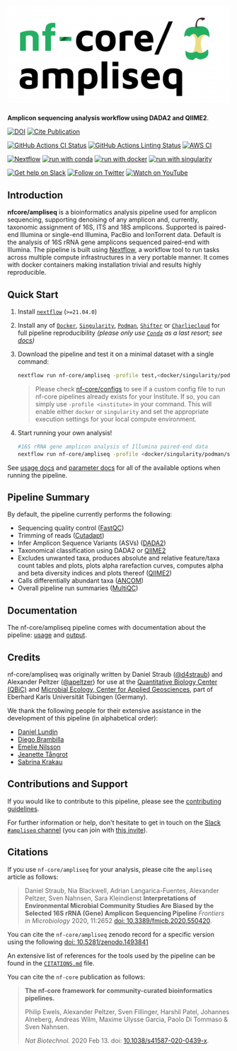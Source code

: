 # ![nf-core/ampliseq](docs/images/nf-core-ampliseq_logo.png)

**Amplicon sequencing analysis workflow using DADA2 and QIIME2**.

[![DOI](https://zenodo.org/badge/150448201.svg)](https://zenodo.org/badge/latestdoi/150448201)
[![Cite Publication](https://img.shields.io/badge/Cite%20Us!-Cite%20Publication-important)](https://doi.org/10.3389/fmicb.2020.550420)

[![GitHub Actions CI Status](https://github.com/nf-core/ampliseq/workflows/nf-core%20CI/badge.svg)](https://github.com/nf-core/ampliseq/actions)
[![GitHub Actions Linting Status](https://github.com/nf-core/ampliseq/workflows/nf-core%20linting/badge.svg)](https://github.com/nf-core/ampliseq/actions)
[![AWS CI](https://img.shields.io/badge/CI%20tests-full%20size-FF9900?labelColor=000000&logo=Amazon%20AWS)](https://nf-co.re/ampliseq/results)

[![Nextflow](https://img.shields.io/badge/nextflow%20DSL2-%E2%89%A521.04.0-23aa62.svg?labelColor=000000)](https://www.nextflow.io/)
[![run with conda](http://img.shields.io/badge/run%20with-conda-3EB049?labelColor=000000&logo=anaconda)](https://docs.conda.io/en/latest/)
[![run with docker](https://img.shields.io/badge/run%20with-docker-0db7ed?labelColor=000000&logo=docker)](https://www.docker.com/)
[![run with singularity](https://img.shields.io/badge/run%20with-singularity-1d355c.svg?labelColor=000000)](https://sylabs.io/docs/)

[![Get help on Slack](http://img.shields.io/badge/slack-nf--core%20%23ampliseq-4A154B?logo=slack)](https://nfcore.slack.com/channels/ampliseq)
[![Follow on Twitter](http://img.shields.io/badge/twitter-%40nf__core-1DA1F2?labelColor=000000&logo=twitter)](https://twitter.com/nf_core)
[![Watch on YouTube](http://img.shields.io/badge/youtube-nf--core-FF0000?labelColor=000000&logo=youtube)](https://www.youtube.com/c/nf-core)

## Introduction

**nfcore/ampliseq** is a bioinformatics analysis pipeline used for amplicon sequencing, supporting denoising of any amplicon and, currently, taxonomic assignment of 16S, ITS and 18S amplicons. Supported is paired-end Illumina or single-end Illumina, PacBio and IonTorrent data. Default is the analysis of 16S rRNA gene amplicons sequenced paired-end with Illumina.
The pipeline is built using [Nextflow](https://www.nextflow.io), a workflow tool to run tasks across multiple compute infrastructures in a very portable manner. It comes with docker containers making installation trivial and results highly reproducible.

## Quick Start

1. Install [`nextflow`](https://nf-co.re/usage/installation) (`>=21.04.0`)

2. Install any of [`Docker`](https://docs.docker.com/engine/installation/), [`Singularity`](https://www.sylabs.io/guides/3.0/user-guide/), [`Podman`](https://podman.io/), [`Shifter`](https://nersc.gitlab.io/development/shifter/how-to-use/) or [`Charliecloud`](https://hpc.github.io/charliecloud/) for full pipeline reproducibility _(please only use [`Conda`](https://conda.io/miniconda.html) as a last resort; see [docs](https://nf-co.re/usage/configuration#basic-configuration-profiles))_

3. Download the pipeline and test it on a minimal dataset with a single command:

    ```bash
    nextflow run nf-core/ampliseq -profile test,<docker/singularity/podman/shifter/charliecloud/conda/institute>
    ```

    > Please check [nf-core/configs](https://github.com/nf-core/configs#documentation) to see if a custom config file to run nf-core pipelines already exists for your Institute. If so, you can simply use `-profile <institute>` in your command. This will enable either `docker` or `singularity` and set the appropriate execution settings for your local compute environment.

4. Start running your own analysis!

    ```bash
    #16S rRNA gene amplicon analysis of Illumina paired-end data
    nextflow run nf-core/ampliseq -profile <docker/singularity/podman/shifter/charliecloud/conda/institute> --input "data" --FW_primer "GTGYCAGCMGCCGCGGTAA" --RV_primer "GGACTACNVGGGTWTCTAAT" --metadata "data/Metadata.tsv"
    ```

See [usage docs](https://nf-co.re/ampliseq/usage) and [parameter docs](https://nf-co.re/ampliseq/parameters) for all of the available options when running the pipeline.

## Pipeline Summary

By default, the pipeline currently performs the following:

* Sequencing quality control ([FastQC](https://www.bioinformatics.babraham.ac.uk/projects/fastqc/))
* Trimming of reads ([Cutadapt](https://journal.embnet.org/index.php/embnetjournal/article/view/200))
* Infer Amplicon Sequence Variants (ASVs) ([DADA2](https://doi.org/10.1038/nmeth.3869))
* Taxonomical classification using DADA2 or [QIIME2](https://www.nature.com/articles/s41587-019-0209-9)
* Excludes unwanted taxa, produces absolute and relative feature/taxa count tables and plots, plots alpha rarefaction curves, computes alpha and beta diversity indices and plots thereof ([QIIME2](https://www.nature.com/articles/s41587-019-0209-9))
* Calls differentially abundant taxa ([ANCOM](https://www.ncbi.nlm.nih.gov/pubmed/26028277))
* Overall pipeline run summaries ([MultiQC](https://multiqc.info/))

## Documentation

The nf-core/ampliseq pipeline comes with documentation about the pipeline: [usage](https://nf-co.re/ampliseq/usage) and [output](https://nf-co.re/ampliseq/output).

## Credits

nf-core/ampliseq was originally written by Daniel Straub ([@d4straub](https://github.com/d4straub)) and Alexander Peltzer ([@apeltzer](https://github.com/apeltzer)) for use at the [Quantitative Biology Center (QBiC)](http://www.qbic.life) and [Microbial Ecology, Center for Applied Geosciences](http://www.uni-tuebingen.de/de/104325), part of Eberhard Karls Universität Tübingen (Germany).

We thank the following people for their extensive assistance in the development of this pipeline (in alphabetical order):

* [Daniel Lundin](https://github.com/erikrikarddaniel)
* [Diego Brambilla](https://github.com/DiegoBrambilla)
* [Emelie Nilsson](https://github.com/emnilsson)
* [Jeanette Tångrot](https://github.com/jtangrot)
* [Sabrina Krakau](https://github.com/skrakau)

## Contributions and Support

If you would like to contribute to this pipeline, please see the [contributing guidelines](.github/CONTRIBUTING.md).

For further information or help, don't hesitate to get in touch on the [Slack `#ampliseq` channel](https://nfcore.slack.com/channels/ampliseq) (you can join with [this invite](https://nf-co.re/join/slack)).

## Citations

If you use `nf-core/ampliseq` for your analysis, please cite the `ampliseq` article as follows:
> Daniel Straub, Nia Blackwell, Adrian Langarica-Fuentes, Alexander Peltzer, Sven Nahnsen, Sara Kleindienst **Interpretations of Environmental Microbial Community Studies Are Biased by the Selected 16S rRNA (Gene) Amplicon Sequencing Pipeline** *Frontiers in Microbiology* 2020, 11:2652 [doi: 10.3389/fmicb.2020.550420](https://doi.org/10.3389/fmicb.2020.550420).

You can cite the `nf-core/ampliseq` zenodo record for a specific version using the following [doi: 10.5281/zenodo.1493841](https://zenodo.org/badge/latestdoi/150448201)

An extensive list of references for the tools used by the pipeline can be found in the [`CITATIONS.md`](CITATIONS.md) file.

You can cite the `nf-core` publication as follows:

> **The nf-core framework for community-curated bioinformatics pipelines.**
>
> Philip Ewels, Alexander Peltzer, Sven Fillinger, Harshil Patel, Johannes Alneberg, Andreas Wilm, Maxime Ulysse Garcia, Paolo Di Tommaso & Sven Nahnsen.
>
> _Nat Biotechnol._ 2020 Feb 13. doi: [10.1038/s41587-020-0439-x](https://dx.doi.org/10.1038/s41587-020-0439-x).
